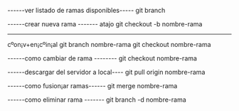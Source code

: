 
------ver listado de ramas disponibles-----
git branch


------crear nueva rama -------
atajo
git checkout -b nombre-rama

---------
cºon¡v+en¡cºin¡al
git branch nombre-rama
git checkout nombre-rama


------como cambiar de rama --------
git checkout nombre-rama

------descargar del servidor a local----
git pull origin nombre-rama


------como fusion¡ar ramas------
git merge nombre-rama


------como eliminar rama -------
 git branch -d nombre-rama
 

